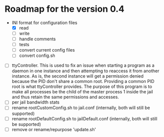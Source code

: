 # Roadmap for the version 0.4

- INI format for configuration files
  - [x] read
  - [ ] write
  - [ ] handle comments
  - [ ] tests
  - [ ] convert current config files
  - [ ] convert config.sh
- [ ] ttyController. This is used to fix an issue when starting a program as a daemon in one instance
    and then attempting to reaccess it from another instance. As is, the second instance will get a
    permission denied because the PID don't share a common root. Providing a common PID root is what
    ttyController provides. The purpose of this program is to make all processes be the child of the
    master process 1 inside the jail and thus retain the same permissions and accesses.
- [ ] per jail bandwidth stats
- [ ] rename rootCustomConfig.sh to jail.conf (internally, both will still be supported)
- [ ] rename rootDefaultConfig.sh to jailDefault.conf (internally, both will still be supported)
- [ ] remove or rename/repurpose 'update.sh'
